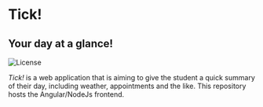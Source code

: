 # Tick!
## Your day at a glance!
![License](https://img.shields.io/badge/license-MIT-brightgreen?style=for-the-badge)

*Tick!* is a web application that is aiming to give the student a quick summary of their day, including weather, appointments and the like. This repository hosts the Angular/NodeJs frontend.

